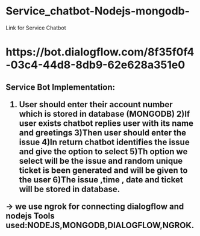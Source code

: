 # Service_chatbot-Nodejs-mongodb-

<p>Link for Service Chatbot </p>
<h1>
https://bot.dialogflow.com/8f35f0f4-03c4-44d8-8db9-62e628a351e0 
</h1>


<h2>
Service Bot Implementation:
  
  1) User should enter their account number which is stored in database (MONGODB)
  2)If user exists chatbot replies user with its name and greetings
  3)Then user should enter the issue 
  4)In return chatbot identifies the issue and give the option to select 
  5)Th option we select will be the issue and random unique ticket is been generated and will be given to the user
  6)The issue ,time , date and ticket will be stored in database.
  
  
  
  -> we use ngrok for connecting dialogflow and nodejs
  Tools used:NODEJS,MONGODB,DIALOGFLOW,NGROK.
  
  </h2>
